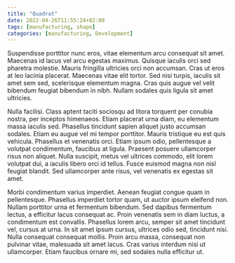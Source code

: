 ```yaml
---
title: "Quadrat"
date: 2022-04-26T11:55:24+02:00
tags: [manufacturing, shape]
categories: [manufacturing, Development]
---
```


Suspendisse porttitor nunc eros, vitae elementum arcu consequat sit amet. Maecenas id lacus vel arcu egestas maximus. Quisque iaculis orci sed pharetra molestie. Mauris fringilla ultricies orci non accumsan. Cras ut eros at leo lacinia placerat. Maecenas vitae elit tortor. Sed nisi turpis, iaculis sit amet sem sed, scelerisque elementum magna. Cras quis augue vel velit bibendum feugiat bibendum in nibh. Nullam sodales quis ligula sit amet ultricies.

Nulla facilisi. Class aptent taciti sociosqu ad litora torquent per conubia nostra, per inceptos himenaeos. Etiam placerat urna diam, eu elementum massa iaculis sed. Phasellus tincidunt sapien aliquet justo accumsan sodales. Etiam eu augue vel mi tempor porttitor. Mauris tristique eu est quis vehicula. Phasellus et venenatis orci. Etiam ipsum odio, pellentesque a volutpat condimentum, faucibus at ligula. Praesent posuere ullamcorper risus non aliquet. Nulla suscipit, metus vel ultrices commodo, elit lorem volutpat dui, a iaculis libero orci id tellus. Fusce euismod magna non nisl feugiat blandit. Sed ullamcorper ante risus, vel venenatis ex egestas sit amet.

Morbi condimentum varius imperdiet. Aenean feugiat congue quam in pellentesque. Phasellus imperdiet tortor quam, ut auctor ipsum eleifend non. Nullam porttitor urna et fermentum bibendum. Sed dapibus fermentum lectus, a efficitur lacus consequat ac. Proin venenatis sem in diam luctus, a condimentum est convallis. Phasellus lorem arcu, semper sit amet tincidunt vel, cursus at urna. In sit amet ipsum cursus, ultrices odio sed, tincidunt nisi. Nulla consequat consequat mollis. Proin arcu massa, consequat non pulvinar vitae, malesuada sit amet lacus. Cras varius interdum nisi ut ullamcorper. Etiam faucibus ornare mi, sed sodales nulla efficitur ut.